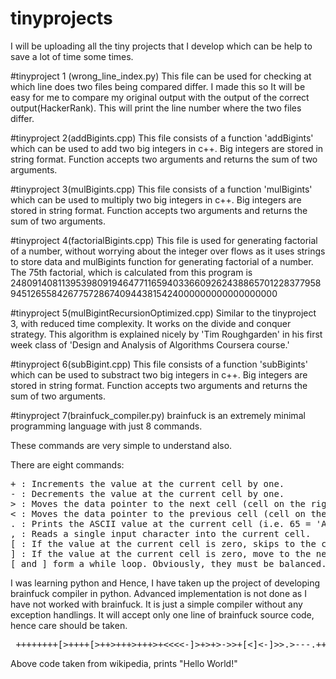 # tinyprojects
I will be uploading all the tiny projects that I develop which can be help to save a lot of time some times.

#tinyproject 1 (wrong_line_index.py)
This file can be used for checking at which line does two files being compared differ. 
I made this so It will be easy for me to compare my original output with the output of the correct output(HackerRank).
This will print the line number where the two files differ.

#tinyproject 2(addBigints.cpp)
This file consists of a function 'addBigints' which can be used to add two big integers in c++. Big integers are stored in string format. Function accepts two arguments and returns the sum of two arguments.

#tinyproject 3(mulBigints.cpp)
This file consists of a function 'mulBigints' which can be used to multiply two big integers in c++. Big integers are stored in string format. Function accepts two arguments and returns the sum of two arguments.

#tinyproject 4(factorialBigints.cpp)
This file is used for generating factorial of a number, without worrying about the integer over flows as it uses strings to store data and mulBigints function for generating factorial of a number.  
The 75th factorial, which is calculated from this program is 
24809140811395398091946477116594033660926243886570122837795894512655842677572867409443815424000000000000000000

#tinyproject 5(mulBigintRecursionOptimized.cpp)
Similar to the tinyproject 3, with reduced time complexity. It works on the divide and conquer strategy. This algorithm is explained nicely by 'Tim	Roughgarden' in his first week class of 'Design and Analysis of Algorithms Coursera course.'

#tinyproject 6(subBigint.cpp)
This file consists of a function 'subBigints' which can be used to substract two big integers in c++. Big integers are stored in string format. Function accepts two arguments and returns the sum of two arguments.

#tinyproject 7(brainfuck_compiler.py)
brainfuck is an extremely minimal programming language with just 8 commands. 

These commands are very simple to understand also.

There are eight commands:
<pre>
+ : Increments the value at the current cell by one.
- : Decrements the value at the current cell by one.
> : Moves the data pointer to the next cell (cell on the right).
< : Moves the data pointer to the previous cell (cell on the left).
. : Prints the ASCII value at the current cell (i.e. 65 = 'A').
, : Reads a single input character into the current cell.
[ : If the value at the current cell is zero, skips to the corresponding ].Otherwise, move to the next instruction.
] : If the value at the current cell is zero, move to the next instruction.Otherwise, move backwards in the instructions to the corresponding [ .
[ and ] form a while loop. Obviously, they must be balanced.
</pre>
I was learning python and Hence, I have taken up the project of developing brainfuck compiler in python. Advanced implementation is not done as I have not worked with brainfuck. It is just a simple compiler without any exception handlings. 
It will accept only one line of brainfuck source code, hence care should be taken.
<pre> ++++++++[>++++[>++>+++>+++>+<<<<-]>+>+>->>+[<]<-]>>.>---.+++++++..+++.>>.<-.<.+++.------.--------.>>+.>++. </pre>
Above code taken from wikipedia, prints "Hello World!" 

